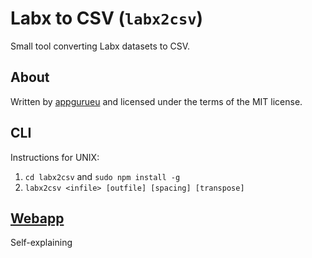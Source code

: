 # Labx to CSV (`labx2csv`)

Small tool converting Labx datasets to CSV.

## About

Written by [appgurueu](https://github.com/appgurueu) and licensed under the terms of the MIT license.

## CLI

Instructions for UNIX:

1. `cd labx2csv` and `sudo npm install -g`
2. `labx2csv <infile> [outfile] [spacing] [transpose]`

## [Webapp](https://appgurueu.github.io/labx2csv)

Self-explaining